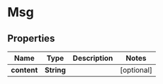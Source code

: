 
# Msg

## Properties
Name | Type | Description | Notes
------------ | ------------- | ------------- | -------------
**content** | **String** |  |  [optional]



